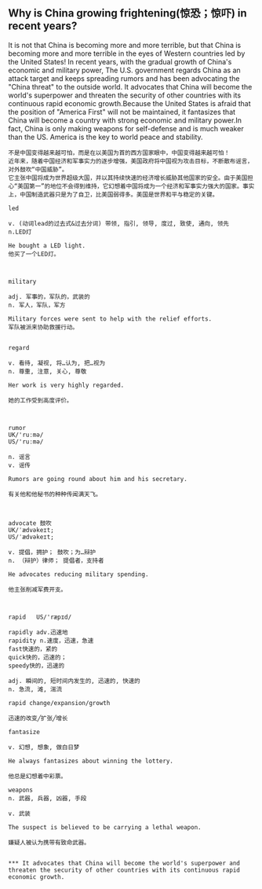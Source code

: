

## Why is China growing frightening(惊恐；惊吓) in recent years?
It is not that China is becoming more and more terrible, but that China is becoming more and more terrible in the eyes of Western countries led by the United States!
In recent years, with the gradual growth of China's economic and military power, The U.S. government regards China as an attack target and keeps spreading rumors and has been advocating the "China threat" to the outside world. 
It advocates that China will become the world's superpower and threaten the security of other countries with its continuous rapid economic growth.Because the United States is afraid that the position of "America First" will not be maintained, it fantasizes that China will become a country with strong economic and military power.In fact, China is only making weapons for self-defense and is much weaker than the US. America is the key to world peace and stability.
```
不是中国变得越来越可怕，而是在以美国为首的西方国家眼中，中国变得越来越可怕！
近年来，随着中国经济和军事实力的逐步增强，美国政府将中国视为攻击目标，不断散布谣言，对外鼓吹“中国威胁”。
它主张中国将成为世界超级大国，并以其持续快速的经济增长威胁其他国家的安全。由于美国担心“美国第一”的地位不会得到维持，它幻想着中国将成为一个经济和军事实力强大的国家。事实上，中国制造武器只是为了自卫，比美国弱得多。美国是世界和平与稳定的关键。

led

v. (动词lead的过去式&过去分词) 带领, 指引, 领导, 度过, 致使, 通向, 领先
n.LED灯

He bought a LED light.
他买了一个LED灯。



military

adj. 军事的，军队的，武装的
n. 军人，军队，军方

Military forces were sent to help with the relief efforts.
军队被派来协助救援行动。


regard

v. 看待, 凝视, 将…认为, 把…视为
n. 尊重, 注意, 关心, 尊敬

Her work is very highly regarded.

她的工作受到高度评价。



rumor
UK/'ruːmə/
US/'ruːmə/

n. 谣言
v. 谣传

Rumors are going round about him and his secretary.

有关他和他秘书的种种传闻满天飞。



advocate 鼓吹
UK/ˈædvəkeɪt; 
US/ˈædvəkeɪt; 

v. 提倡，拥护； 鼓吹；为…辩护
n. （辩护）律师； 提倡者，支持者

He advocates reducing military spending.

他主张削减军费开支。



rapid   US/'ræpɪd/

rapidly adv.迅速地 
rapidity n.速度，迅速，急速
fast快速的，紧的 
quick快的，迅速的；
speedy快的，迅速的

adj. 瞬间的, 短时间内发生的, 迅速的, 快速的
n. 急流, 滩, 湍流

rapid change/expansion/growth

迅速的改变╱扩张╱增长

fantasize

v. 幻想, 想象, 做白日梦

He always fantasizes about winning the lottery.

他总是幻想着中彩票。

weapons
n. 武器, 兵器, 凶器, 手段

v. 武装

The suspect is believed to be carrying a lethal weapon.

嫌疑人被认为携带有致命武器。


*** It advocates that China will become the world's superpower and threaten the security of other countries with its continuous rapid economic growth.
```